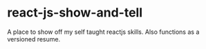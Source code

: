 # react-js-show-and-tell
A place to show off my self taught reactjs skills. Also functions as a versioned resume.
